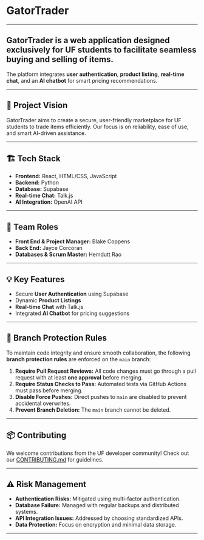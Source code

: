 # GatorTrader
---

## **GatorTrader is a web application designed exclusively for UF students to facilitate seamless buying and selling of items.**  
The platform integrates **user authentication**, **product listing**, **real-time chat**, and an **AI chatbot** for smart pricing recommendations.

---

## 🚀 **Project Vision**
GatorTrader aims to create a secure, user-friendly marketplace for UF students to trade items efficiently. Our focus is on reliability, ease of use, and smart AI-driven assistance.

---

## 🏗️ **Tech Stack**
- **Frontend:** React, HTML/CSS, JavaScript
- **Backend:** Python
- **Database:** Supabase
- **Real-time Chat:** Talk.js
- **AI Integration:** OpenAI API

---

## 👥 **Team Roles**
- **Front End & Project Manager:** Blake Coppens
- **Back End:** Jayce Corcoran
- **Databases & Scrum Master:** Hemdutt Rao

---

## 💡 **Key Features**
- Secure **User Authentication** using Supabase
- Dynamic **Product Listings**
- **Real-time Chat** with Talk.js
- Integrated **AI Chatbot** for pricing suggestions

---

## 🔐 **Branch Protection Rules**
To maintain code integrity and ensure smooth collaboration, the following **branch protection rules** are enforced on the `main` branch:

1. **Require Pull Request Reviews:** All code changes must go through a pull request with at least **one approval** before merging.
2. **Require Status Checks to Pass:** Automated tests via GitHub Actions must pass before merging.
3. **Disable Force Pushes:** Direct pushes to `main` are disabled to prevent accidental overwrites.
4. **Prevent Branch Deletion:** The `main` branch cannot be deleted.

---

## 📦 **Contributing**
We welcome contributions from the UF developer community! Check out our [CONTRIBUTING.md](CONTRIBUTING.md) for guidelines.

---

## ⚠️ **Risk Management**
- **Authentication Risks:** Mitigated using multi-factor authentication.
- **Database Failure:** Managed with regular backups and distributed systems.
- **API Integration Issues:** Addressed by choosing standardized APIs.
- **Data Protection:** Focus on encryption and minimal data storage.

---

